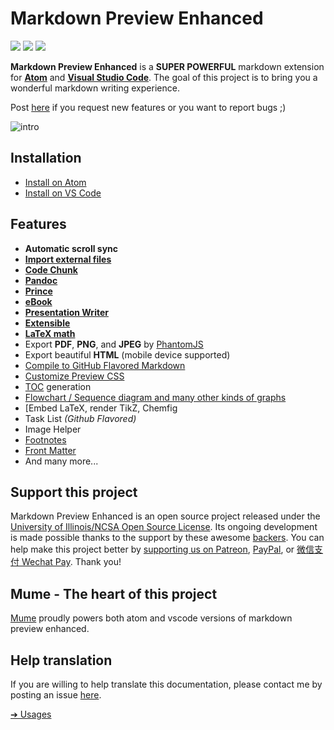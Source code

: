 # Markdown Preview Enhanced

[![](https://img.shields.io/github/tag/shd101wyy/markdown-preview-enhanced.svg)](https://github.com/shd101wyy/markdown-preview-enhanced/releases) ![](https://img.shields.io/apm/dm/markdown-preview-enhanced.svg)  [![](https://img.shields.io/github/stars/shd101wyy/markdown-preview-enhanced.svg?style=social&label=Star)](https://github.com/shd101wyy/markdown-preview-enhanced)

**Markdown Preview Enhanced** is a **SUPER POWERFUL** markdown extension for [**Atom**](https://atom.io/packages/markdown-preview-enhanced) and [**Visual Studio Code**](https://marketplace.visualstudio.com/items?itemName=shd101wyy.markdown-preview-enhanced).
The goal of this project is to bring you a wonderful markdown writing experience.

Post [here](https://github.com/shd101wyy/markdown-preview-enhanced/issues) if you request new features or you want to report bugs ;)

![intro](https://user-images.githubusercontent.com/1908863/28227953-eb6eefa4-68a1-11e7-8769-96ea83facf3b.png)

## Installation
* [Install on Atom](installation.md)
* [Install on VS Code](vscode-installation.md)

## Features

- **Automatic scroll sync**
- **[Import external files](file-imports.md)**
- **[Code Chunk](code-chunk.md)**
- **[Pandoc](pandoc.md)**
- **[Prince](prince.md)**
- **[eBook](ebook.md)**
- **[Presentation Writer](presentation.md)**
- **[Extensible](developer.md?id=how-to-write-extensions)**
- **[LaTeX math](math.md)**
- Export **PDF**, **PNG**, and **JPEG** by [PhantomJS](phantomjs.md)
- Export beautiful **HTML** (mobile device supported)
- [Compile to GitHub Flavored Markdown](markdown.md)
- [Customize Preview CSS](customize-css.md)
- [TOC](toc.md) generation
- [Flowchart / Sequence diagram and many other kinds of graphs](diagrams.md)
- [Embed LaTeX, render TikZ, Chemfig
- Task List *(Github Flavored)*
- Image Helper
- [Footnotes](https://github.com/shd101wyy/markdown-preview-enhanced/issues/35)
- [Front Matter](https://github.com/shd101wyy/markdown-preview-enhanced/issues/100)
- And many more...

## Support this project
Markdown Preview Enhanced is an open source project released under the [University of Illinois/NCSA Open Source License](LICENSE.md). Its ongoing development is made possible thanks to the support by these awesome [backers](backers.md). You can help make this project better by [supporting us on Patreon](https://www.patreon.com/shd101wyy), [PayPal](https://shd101wyy.github.io/markdown-preview-enhanced/#/paypal), or [微信支付 Wechat Pay](https://shd101wyy.github.io/markdown-preview-enhanced/#/wechat). Thank you!

## Mume - The heart of this project
[Mume](https://github.com/shd101wyy/mume) proudly powers both atom and vscode versions of markdown preview enhanced.

## Help translation
If you are willing to help translate this documentation, please contact me by posting an issue [here](https://github.com/shd101wyy/markdown-preview-enhanced/issues).

[➔ Usages](usages.md)